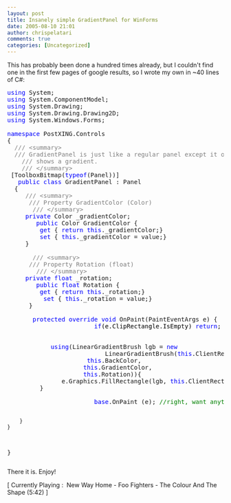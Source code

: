 ```yaml
---
layout: post
title: Insanely simple GradientPanel for WinForms
date: 2005-08-10 21:01
author: chrispelatari
comments: true
categories: [Uncategorized]
---
```


<p>This has probably been done a hundred times already, but I couldn't find one 
in the first few pages of google results, so I wrote my own in ~40 lines of 
C#:</p><pre><span style="color:blue;">using</span> System;<br /><span style="color:blue;">using</span> System.ComponentModel;<br /><span style="color:blue;">using</span> System.Drawing;<br /><span style="color:blue;">using</span> System.Drawing.Drawing2D;<br /><span style="color:blue;">using</span> System.Windows.Forms;<br /><br /><span style="color:blue;">namespace</span> PostXING.Controls<br />{<br />	<span style="color:gray;">/// &lt;summary&gt;<br /></span>	<span style="color:gray;">/// GradientPanel is just like a regular panel except it optionally  <br /></span>	<span style="color:gray;">/// shows a gradient.<br /></span>	<span style="color:gray;">/// &lt;/summary&gt;<br /></span>	[ToolboxBitmap(<span style="color:blue;">typeof</span>(Panel))]<br />	<span style="color:blue;">public</span> <span style="color:blue;">class</span> GradientPanel : Panel<br />	{<br />		<span style="color:gray;">/// &lt;summary&gt;<br /></span>		<span style="color:gray;">/// Property GradientColor (Color)<br /></span>		<span style="color:gray;">/// &lt;/summary&gt;<br /></span>		<span style="color:blue;">private</span> Color _gradientColor;<br />		<span style="color:blue;">public</span> Color GradientColor {<br />			<span style="color:blue;">get</span> { <span style="color:blue;">return</span> <span style="color:blue;">this</span>._gradientColor;}<br />			<span style="color:blue;">set</span> { <span style="color:blue;">this</span>._gradientColor = value;}<br />		}<br /><br />		<span style="color:gray;">/// &lt;summary&gt;<br /></span>		<span style="color:gray;">/// Property Rotation (float)<br /></span>		<span style="color:gray;">/// &lt;/summary&gt;<br /></span>		<span style="color:blue;">private</span> <span style="color:blue;">float</span> _rotation;<br />		<span style="color:blue;">public</span> <span style="color:blue;">float</span> Rotation {<br />			<span style="color:blue;">get</span> { <span style="color:blue;">return</span> <span style="color:blue;">this</span>._rotation;}<br />			<span style="color:blue;">set</span> { <span style="color:blue;">this</span>._rotation = value;}<br />		}<br /><br />		<span style="color:blue;">protected</span> <span style="color:blue;">override</span> <span style="color:blue;">void</span> OnPaint(PaintEventArgs e) {<br />                        <font color="blue">if<font color="black">(e.ClipRectangle.IsEmpty)</font> return</font><font color="black">; <font color="green">//why draw if non-visible?</font><br /> </font><br /><br />			<span style="color:blue;">using</span>(LinearGradientBrush lgb = <span style="color:blue;">new</span> <br />                           LinearGradientBrush(<span style="color:blue;">this</span>.ClientRectangle, <br />		              <span style="color:blue;">this</span>.BackColor, <br />		              <span style="color:blue;">this</span>.GradientColor, <br />		              <span style="color:blue;">this</span>.Rotation)){<br />				e.Graphics.FillRectangle(lgb, <span style="color:blue;">this</span>.ClientRectangle);<br />			}<br /><br /><font color="#0000ff">                        base</font>.OnPaint (e); <font color="green">//right, want anything handled to be drawn too.</font>

		}
	}
}</pre>
<p>There it is. Enjoy!</p>
<p class="media">[ Currently Playing :  New Way Home - Foo Fighters - The 
Colour And The Shape (5:42) ]</p>

